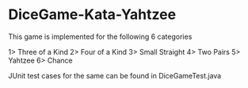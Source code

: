 # DiceGame-Kata-Yahtzee

This game is implemented for the following 6 categories

1> Three of a Kind
2> Four of a Kind
3> Small Straight
4> Two Pairs
5> Yahtzee
6> Chance

JUnit test cases for the same can be found in DiceGameTest.java
